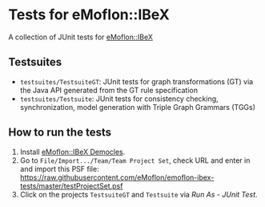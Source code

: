# Tests for eMoflon::IBeX
A collection of JUnit tests for [eMoflon::IBeX](https://github.com/eMoflon/emoflon-ibex) 

## Testsuites
- `testsuites/TestsuiteGT`: JUnit tests for graph transformations (GT) via the Java API
	generated from the GT rule specification
- `testsuites/Testsuite`: JUnit tests for consistency checking, synchronization,
	model generation with Triple Graph Grammars (TGGs)

## How to run the tests
1. Install [eMoflon::IBeX Democles](https://github.com/eMoflon/emoflon-ibex-democles).
2. Go to ```File/Import.../Team/Team Project Set```, check URL and enter in and import this PSF file:
	https://raw.githubusercontent.com/eMoflon/emoflon-ibex-tests/master/testProjectSet.psf
3. Click on the projects `TestsuiteGT` and `Testsuite` via *Run As* - *JUnit Test*.
